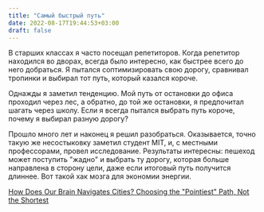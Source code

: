 ```yaml
---
title: "Самый быстрый путь"
date: 2022-08-17T19:44:53+03:00
draft: false
---
```


В старших классах я часто посещал репетиторов. Когда репетитор находился во
дворах, всегда было интересно, как быстрее всего до него добраться. Я пытался
соптимизировать свою дорогу, сравнивал тропинки и выбирал тот путь, который
казался короче.

Однажды я заметил тенденцию. Мой путь от остановки до офиса проходил через лес,
а обратно, до той же остановки, я предпочитал шагать через школу. Если я всегда
пытался выбрать путь короче, почему я выбирал разную дорогу?

Прошло много лет и наконец я решил разобраться. Оказывается, точно такую же
несостыковку заметил студент MIT, и, с местными профессорами, провел
исследование. Результаты интересны: пешеход может поступить "жадно" и выбрать ту
дорогу, которая больше направлена в сторону цели, даже если итоговый путь
получится длиннее. Вот такой хак мозга для экономии энергии.

[How Does Our Brain Navigates Cities? Choosing the "Pointiest" Path, Not the
Shortest][ref]

[ref]:
https://scitechdaily.com/how-does-our-brain-navigates-cities-choosing-the-pointiest-path-not-the-shortest/
